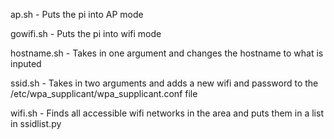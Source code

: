 ap.sh - Puts the pi into AP mode

gowifi.sh - Puts the pi into wifi mode

hostname.sh - Takes in one argument and changes the hostname to what is inputed

ssid.sh - Takes in two arguments and adds a new wifi and password to the /etc/wpa_supplicant/wpa_supplicant.conf file

wifi.sh - Finds all accessible wifi networks in the area and puts them in a list in ssidlist.py
